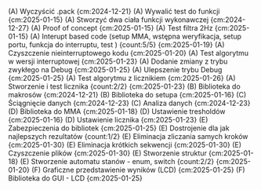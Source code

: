 (A) Wyczyścić .pack {cm:2024-12-21}
(A) Wywalić test do funkcji {cm:2025-01-15}
(A) Stworzyć dwa ciała funkcji wykonawczej {cm:2024-12-27}
(A) Proof of concept {cm:2025-01-15}
(A) Test filtra 2Hz {cm:2025-01-15}
(A) Interupt based code (setup MMA, wstępna weryfikacja, setup portu, funkcja do interruptu, test ) {count:5/5} {cm:2025-01-19}
(A) Czyszczenie nieinterruptowego kodu {cm:2025-01-20}
(A) Test algorytmu w wersji interruptowej {cm:2025-01-23}
(A) Dodanie zmiany z trybu zwykłego na Debug {cm:2025-01-25}
(A) Ulepszenie trybu Debug {cm:2025-01-25}
(A) Test algorytmu z licznikiem {cm:2025-01-26}
(A) Stworzenie i test licznika {count:2/2} {cm:2025-01-23}
(B) Biblioteka do makrosów {cm:2024-12-21}
(B) Biblioteka do setupa {cm:2025-01-16}
(C) Ściągnięcie danych {cm:2024-12-23}
(C) Analiza danych {cm:2024-12-23}
(D) Biblioteka do MMA {cm:2025-01-18}
(D) Ustawienie tresholdów {cm:2025-01-16}
(D) Ustawienie licznika {cm:2025-01-23}
(E) Zabezpieczenia do bibliotek {cm:2025-01-25}
(E) Dostrojenie dla jak najlepszych rezultatów {count:1/2}
(E) Eliminacja zliczania samych kroków {cm:2025-01-30}
(E) Eliminacja krótkich sekwencji {cm:2025-01-30}
(E) Czyszczenie plików {cm:2025-01-30}
(E) Stworzenie struktur {cm:2025-01-18}
(E) Stworzenie automatu stanów - enum, switch {count:2/2} {cm:2025-01-20}
(F) Graficzne przedstawienie wyników (LCD) {cm:2025-01-25}
(F) Biblioteka do GUI - LCD {cm:2025-01-25}
